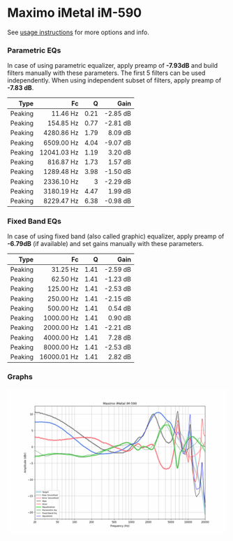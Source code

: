 # Maximo iMetal iM-590
See [usage instructions](https://github.com/jaakkopasanen/AutoEq#usage) for more options and info.

### Parametric EQs
In case of using parametric equalizer, apply preamp of **-7.93dB** and build filters manually
with these parameters. The first 5 filters can be used independently.
When using independent subset of filters, apply preamp of **-7.83 dB**.

| Type    | Fc          |    Q | Gain     |
|--------:|------------:|-----:|---------:|
| Peaking | 11.46 Hz    | 0.21 | -2.85 dB |
| Peaking | 154.85 Hz   | 0.77 | -2.81 dB |
| Peaking | 4280.86 Hz  | 1.79 | 8.09 dB  |
| Peaking | 6509.00 Hz  | 4.04 | -9.07 dB |
| Peaking | 12041.03 Hz | 1.19 | 3.20 dB  |
| Peaking | 816.87 Hz   | 1.73 | 1.57 dB  |
| Peaking | 1289.48 Hz  | 3.98 | -1.50 dB |
| Peaking | 2336.10 Hz  | 3    | -2.29 dB |
| Peaking | 3180.19 Hz  | 4.47 | 1.99 dB  |
| Peaking | 8229.47 Hz  | 6.38 | -0.98 dB |

### Fixed Band EQs
In case of using fixed band (also called graphic) equalizer, apply preamp of **-6.79dB**
(if available) and set gains manually with these parameters.

| Type    | Fc          |    Q | Gain     |
|--------:|------------:|-----:|---------:|
| Peaking | 31.25 Hz    | 1.41 | -2.59 dB |
| Peaking | 62.50 Hz    | 1.41 | -1.23 dB |
| Peaking | 125.00 Hz   | 1.41 | -2.53 dB |
| Peaking | 250.00 Hz   | 1.41 | -2.15 dB |
| Peaking | 500.00 Hz   | 1.41 | 0.54 dB  |
| Peaking | 1000.00 Hz  | 1.41 | 0.90 dB  |
| Peaking | 2000.00 Hz  | 1.41 | -2.21 dB |
| Peaking | 4000.00 Hz  | 1.41 | 7.28 dB  |
| Peaking | 8000.00 Hz  | 1.41 | -2.53 dB |
| Peaking | 16000.01 Hz | 1.41 | 2.82 dB  |

### Graphs
![](./Maximo%20iMetal%20iM-590.png)
